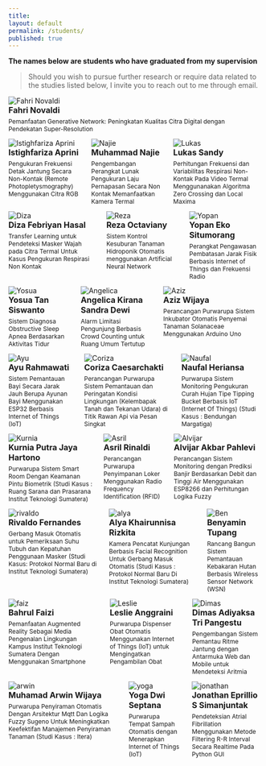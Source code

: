 ```yaml
---
title:
layout: default
permalink: /students/
published: true
---
```


**The names below are students who have graduated from my supervision**

> Should you wish to pursue further research or require data related to the studies listed below, I invite you to reach out to me through email.

<div class="columns">
    <div class="column">
        <img src="{{'/assets/images/studentimage/fahri.jpg' | prepend: site.baseurl }}" alt="Fahri Novaldi" class="student-image">
        <p style="font-size: 16px; margin-bottom: 5px; margin-top: 0px"><strong>Fahri Novaldi</strong></p>
        <p style="font-size: 12px; margin-top: 5px;">Pemanfaatan Generative Network: Peningkatan Kualitas Citra Digital dengan Pendekatan Super-Resolution</p>
    </div>
    <div class="column">
        <!-- <img src="{{'/assets/images/studentimage/najie.jpg' | prepend: site.baseurl }}" alt="Najie" class="student-image">
        <p style="font-size: 16px; margin-bottom: 5px; margin-top: 0px"><strong>Muhammad Najie</strong></p>
        <p style="font-size: 12px; margin-top: 5px;">Pengembangan Perangkat Lunak Pengukuran Laju Pernapasan Secara Non Kontak Memanfaatkan Kamera Termal</p> -->
    </div>
    <div class="column">
        <!-- <img src="{{'/assets/images/studentimage/lukassandy.jpg' | prepend: site.baseurl }}" alt="Lukas" class="student-image">
        <p style="font-size: 16px; margin-bottom: 5px; margin-top: 0px"><strong>Lukas Sandy</strong></p>
        <p style="font-size: 12px; margin-top: 5px;">Perhitungan Frekuensi dan Variabilitas Respirasi Non-Kontak Pada Video Termal Menggunanakan Algoritma Zero Crossing dan Local Maxima</p> -->
    </div>
</div>

<div class="columns">
    <div class="column">
        <img src="{{'/assets/images/studentimage/rini.jpg' | prepend: site.baseurl }}" alt="Istighfariza Aprini" class="student-image">
        <p style="font-size: 16px; margin-bottom: 5px; margin-top: 0px"><strong>Istighfariza Aprini</strong></p>
        <p style="font-size: 12px; margin-top: 5px;">Pengukuran Frekuensi Detak Jantung Secara Non-Kontak (Remote Photopletysmography) Menggunakan Citra RGB</p>
    </div>
    <div class="column">
        <img src="{{'/assets/images/studentimage/najie.jpg' | prepend: site.baseurl }}" alt="Najie" class="student-image">
        <p style="font-size: 16px; margin-bottom: 5px; margin-top: 0px"><strong>Muhammad Najie</strong></p>
        <p style="font-size: 12px; margin-top: 5px;">Pengembangan Perangkat Lunak Pengukuran Laju Pernapasan Secara Non Kontak Memanfaatkan Kamera Termal</p>
    </div>
    <div class="column">
        <img src="{{'/assets/images/studentimage/lukassandy.jpg' | prepend: site.baseurl }}" alt="Lukas" class="student-image">
        <p style="font-size: 16px; margin-bottom: 5px; margin-top: 0px"><strong>Lukas Sandy</strong></p>
        <p style="font-size: 12px; margin-top: 5px;">Perhitungan Frekuensi dan Variabilitas Respirasi Non-Kontak Pada Video Termal Menggunanakan Algoritma Zero Crossing dan Local Maxima</p>
    </div>
</div>

<div class="columns">
    <div class="column">
        <img src="{{'/assets/images/studentimage/diza.jpg' | prepend: site.baseurl }}" alt="Diza" class="student-image">
        <p style="font-size: 16px; margin-bottom: 5px; margin-top: 0px"><strong>Diza Febriyan Hasal</strong></p>
        <p style="font-size: 12px; margin-top: 5px;">Transfer Learning untuk Pendeteksi Masker Wajah pada Citra Termal Untuk Kasus Pengukuran Respirasi Non Kontak</p>
    </div>
    <div class="column">
        <img src="{{'/assets/images/studentimage/rezaa.png' | prepend: site.baseurl }}" alt="Reza" class="student-image">
        <p style="font-size: 16px; margin-bottom: 5px; margin-top: 0px"><strong>Reza Octaviany</strong></p>
        <p style="font-size: 12px; margin-top: 5px;">Sistem Kontrol Kesuburan Tanaman Hidroponik Otomatis menggunakan Artificial Neural Network</p>
    </div>
    <div class="column">
        <img src="{{'/assets/images/studentimage/yopan.png' | prepend: site.baseurl }}" alt="Yopan" class="student-image">
        <p style="font-size: 16px; margin-bottom: 5px; margin-top: 0px"><strong>Yopan Eko Situmorang</strong></p>
        <p style="font-size: 12px; margin-top: 5px;">Perangkat Pengawasan Pembatasan Jarak Fisik Berbasis Internet of Things dan Frekuensi Radio</p>
    </div>
</div>

<div class="columns">
    <div class="column">
        <img src="{{'/assets/images/studentimage/yosua.png' | prepend: site.baseurl }}" alt="Yosua" class="student-image">
        <p style="font-size: 16px; margin-bottom: 5px; margin-top: 0px"><strong>Yosua Tan Siswanto</strong></p>
        <p style="font-size: 12px; margin-top: 5px;">Sistem Diagnosa Obstructive Sleep Apnea Berdasarkan Aktivitas Tidur</p>
    </div>
    <div class="column">
        <img src="{{'/assets/images/studentimage/angelica.jpg' | prepend: site.baseurl }}" alt="Angelica" class="student-image">
        <p style="font-size: 16px; margin-bottom: 5px; margin-top: 0px"><strong>Angelica Kirana Sandra Dewi</strong></p>
        <p style="font-size: 12px; margin-top: 5px;">Alarm Limitasi Pengunjung Berbasis Crowd Counting untuk Ruang Umum Tertutup</p>
    </div>
    <div class="column">
        <img src="{{'/assets/images/studentimage/aziz.png' | prepend: site.baseurl }}" alt="Aziz" class="student-image">
        <p style="font-size: 16px; margin-bottom: 5px; margin-top: 0px"><strong>Aziz Wijaya</strong></p>
        <p style="font-size: 12px; margin-top: 5px;">Perancangan Purwarupa Sistem Inkubator Otomatis Penyemai Tanaman Solanaceae Menggunakan Arduino Uno</p>
    </div>
</div>

<div class="columns">
    <div class="column">
        <img src="{{'/assets/images/studentimage/unknown.png' | prepend: site.baseurl }}" alt="Ayu" class="student-image">
        <p style="font-size: 16px; margin-bottom: 5px; margin-top: 0px"><strong>Ayu Rahmawati</strong></p>
        <p style="font-size: 12px; margin-top: 5px;">Sistem Pemantauan Bayi Secara Jarak Jauh Berupa Ayunan Bayi Menggunakan ESP32 Berbasis Internet of Things (IoT)</p>
    </div>
    <div class="column">
        <img src="{{'/assets/images/studentimage/coriza.png' | prepend: site.baseurl }}" alt="Coriza" class="student-image">
        <p style="font-size: 16px; margin-bottom: 5px; margin-top: 0px"><strong>Coriza Caesarchakti</strong></p>
        <p style="font-size: 12px; margin-top: 5px;">Perancangan Purwarupa Sistem Pemantauan dan Peringatan Kondisi Lingkungan (Kelembapak Tanah dan Tekanan Udara) di Titik Rawan Api via Pesan Singkat</p>
    </div>
    <div class="column">
        <img src="{{'/assets/images/studentimage/naufal.jpg' | prepend: site.baseurl }}" alt="Naufal" class="student-image">
        <p style="font-size: 16px; margin-bottom: 5px; margin-top: 0px"><strong>Naufal Heriansa</strong></p>
        <p style="font-size: 12px; margin-top: 5px;">Purwarupa Sistem Monitoring Pengukuran Curah Hujan Tipe Tipping Bucket Berbasis IoT (Internet Of Things) (Studi Kasus : Bendungan Margatiga)</p>
    </div>
</div>

<div class="columns">
    <div class="column">
        <img src="{{'/assets/images/studentimage/kurnia.jpeg' | prepend: site.baseurl }}" alt="Kurnia" class="student-image">
        <p style="font-size: 16px; margin-bottom: 5px; margin-top: 0px"><strong>Kurnia Putra Jaya Hartono</strong></p>
        <p style="font-size: 12px; margin-top: 5px;">Purwarupa Sistem Smart Room Dengan Keamanan Pintu Biometrik (Studi Kasus : Ruang Sarana dan Prasarana Institut Teknologi Sumatera)</p>
    </div>
    <div class="column">
        <img src="{{'/assets/images/studentimage/asril.jpeg' | prepend: site.baseurl }}" alt="Asril" class="student-image">
        <p style="font-size: 16px; margin-bottom: 5px; margin-top: 0px"><strong>Asril Rinaldi</strong></p>
        <p style="font-size: 12px; margin-top: 5px;">Perancangan Purwarupa Penyimpanan Loker Menggunakan Radio Frequency Identification (RFID)</p>
    </div>
    <div class="column">
        <img src="{{'/assets/images/studentimage/alvijar.jpeg' | prepend: site.baseurl }}" alt="Alvijar" class="student-image">
        <p style="font-size: 16px; margin-bottom: 5px; margin-top: 0px"><strong>Alvijar Akbar Pahlevi</strong></p>
        <p style="font-size: 12px; margin-top: 5px;">Perancangan Sistem Monitoring dengan Prediksi Banjir Berdasarkan Debit dan Tinggi Air Menggunakan ESP8266 dan Perhitungan Logika Fuzzy</p>
    </div>
</div>

<div class="columns">
    <div class="column">
        <img src="{{'/assets/images/studentimage/rivaldo.png' | prepend: site.baseurl }}" alt="rivaldo" class="student-image">
        <p style="font-size: 16px; margin-bottom: 5px; margin-top: 0px"><strong>Rivaldo Fernandes</strong></p>
        <p style="font-size: 12px; margin-top: 5px;">Gerbang Masuk Otomatis untuk Pemeriksaan Suhu Tubuh dan Kepatuhan Penggunaan Masker (Studi Kasus: Protokol Normal Baru di Institut Teknologi Sumatera)</p>
    </div>
    <div class="column">
        <img src="{{'/assets/images/studentimage/alya.png' | prepend: site.baseurl }}" alt="alya" class="student-image">
        <p style="font-size: 16px; margin-bottom: 5px; margin-top: 0px"><strong>Alya Khairunnisa Rizkita</strong></p>
        <p style="font-size: 12px; margin-top: 5px;">Kamera Pencatat Kunjungan Berbasis Facial Recognition Untuk Gerbang Masuk Otomatis (Studi Kasus : Protokol Normal Baru Di Institut Teknologi Sumatera)</p>
    </div>
    <div class="column">
        <img src="{{'/assets/images/studentimage/ben.png' | prepend: site.baseurl }}" alt="Ben" class="student-image">
        <p style="font-size: 16px; margin-bottom: 5px; margin-top: 0px"><strong>Benyamin Tupang</strong></p>
        <p style="font-size: 12px; margin-top: 5px;">Rancang Bangun Sistem Pemantauan Kebakaran Hutan Berbasis Wireless Sensor Network (WSN)</p>
    </div>
</div>

<div class="columns">
    <div class="column">
        <img src="{{'/assets/images/studentimage/bahrul.png' | prepend: site.baseurl }}" alt="faiz" class="student-image">
        <p style="font-size: 16px; margin-bottom: 5px; margin-top: 0px"><strong>Bahrul Faizi</strong></p>
        <p style="font-size: 12px; margin-top: 5px;">Pemanfaatan Augmented Reality Sebagai Media Pengenalan Lingkungan Kampus Institut Teknologi Sumatera Dengan Menggunakan Smartphone</p>
    </div>
    <div class="column">
        <img src="{{'/assets/images/studentimage/leslie.png' | prepend: site.baseurl }}" alt="Leslie" class="student-image">
        <p style="font-size: 16px; margin-bottom: 5px; margin-top: 0px"><strong>Leslie Anggraini</strong></p>
        <p style="font-size: 12px; margin-top: 5px;">Purwarupa Dispenser Obat Otomatis Menggunakan Internet of Things (IoT) untuk Mengingatkan Pengambilan Obat</p>
    </div>
    <div class="column">
        <img src="{{'/assets/images/studentimage/dimas.png' | prepend: site.baseurl }}" alt="Dimas" class="student-image">
        <p style="font-size: 16px; margin-bottom: 5px; margin-top: 0px"><strong>Dimas Adiyaksa Tri Pangestu</strong></p>
        <p style="font-size: 12px; margin-top: 5px;">Pengembangan Sistem Pemantau Ritme Jantung dengan Antarmuka Web dan Mobile untuk Mendeteksi Aritmia</p>
    </div>
</div>

<div class="columns">
    <div class="column">
        <img src="{{'/assets/images/studentimage/arwin.png' | prepend: site.baseurl }}" alt="arwin" class="student-image">
        <p style="font-size: 16px; margin-bottom: 5px; margin-top: 0px"><strong>Muhamad Arwin Wijaya</strong></p>
        <p style="font-size: 12px; margin-top: 5px;">Purwarupa Penyiraman Otomatis Dengan Arsitektur Mqtt Dan Logika Fuzzy Sugeno Untuk Meningkatkan Keefektifan Manajemen Penyiraman Tanaman (Studi Kasus : Itera)</p>
    </div>
    <div class="column">
        <img src="{{'/assets/images/studentimage/yoga.png' | prepend: site.baseurl }}" alt="yoga" class="student-image">
        <p style="font-size: 16px; margin-bottom: 5px; margin-top: 0px"><strong>Yoga Dwi Septana</strong></p>
        <p style="font-size: 12px; margin-top: 5px;">Purwarupa Tempat Sampah Otomatis dengan Menerapkan Internet of Things (IoT)</p>
    </div>
    <div class="column">
        <img src="{{'/assets/images/studentimage/jonathan.png' | prepend: site.baseurl }}" alt="jonathan" class="student-image">
        <p style="font-size: 16px; margin-bottom: 5px; margin-top: 0px"><strong>Jonathan Eprillio S Simanjuntak</strong></p>
        <p style="font-size: 12px; margin-top: 5px;">Pendeteksian Atrial Fibrillation Menggunakan Metode Filtering R-R Interval Secara Realtime Pada Python GUI</p>
    </div>
</div>

